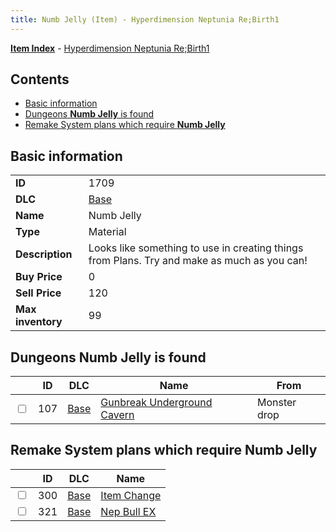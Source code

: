 ```yaml
---
title: Numb Jelly (Item) - Hyperdimension Neptunia Re;Birth1
---
```


[**Item Index**](/neptunia/rb1/item/index.html) - [Hyperdimension Neptunia Re;Birth1](/neptunia/rb1)

## Contents

- [Basic information](#basic-information)
- [Dungeons **Numb Jelly** is found](#dungeons-numb-jelly-is-found)
- [Remake System plans which require **Numb Jelly**](#remake-system-plans-which-require-numb-jelly)

## Basic information

|   |   |
| -- | -- |
| **ID** | 1709 |
| **DLC** | [Base](/neptunia/rb1/dlc/1-base.html) |
| **Name** | Numb Jelly |
| **Type** | Material |
| **Description** | Looks like something to use in creating things from Plans. Try and make as much as you can! |
| **Buy Price** | 0 |
| **Sell Price** | 120 |
| **Max inventory** | 99 |


## Dungeons **Numb Jelly** is found

|    | ID | DLC | Name | From |
| -- | -- | --- | ---- | ---- |
| <input type="checkbox" id="rb1-dungeon-1-107" class="trackbox" /> | 107 | [Base](/neptunia/rb1/dlc/1-base.html) | [Gunbreak Underground Cavern](/neptunia/rb1/dungeon/1-107-gunbreak-underground-cavern.html) | Monster drop |


## Remake System plans which require **Numb Jelly**

|    | ID | DLC | Name |
| -- | -- | --- | ---- |
| <input type="checkbox" id="rb1-quest-1-300" class="trackbox" /> | 300 | [Base](/neptunia/rb1/dlc/1-base.html) | [Item Change](/neptunia/rb1/quest/1-300-item-change.html) |
| <input type="checkbox" id="rb1-quest-1-321" class="trackbox" /> | 321 | [Base](/neptunia/rb1/dlc/1-base.html) | [Nep Bull EX](/neptunia/rb1/quest/1-321-nep-bull-ex.html) |
